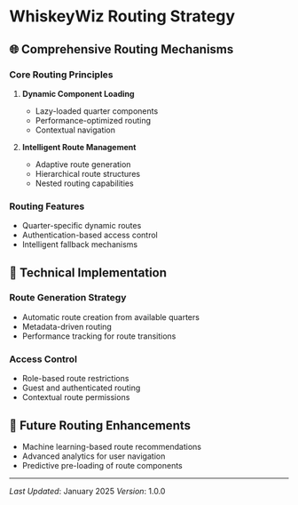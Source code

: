 # WhiskeyWiz Routing Strategy

## 🌐 Comprehensive Routing Mechanisms

### Core Routing Principles
1. **Dynamic Component Loading**
   - Lazy-loaded quarter components
   - Performance-optimized routing
   - Contextual navigation

2. **Intelligent Route Management**
   - Adaptive route generation
   - Hierarchical route structures
   - Nested routing capabilities

### Routing Features
- Quarter-specific dynamic routes
- Authentication-based access control
- Intelligent fallback mechanisms

## 🧭 Technical Implementation

### Route Generation Strategy
- Automatic route creation from available quarters
- Metadata-driven routing
- Performance tracking for route transitions

### Access Control
- Role-based route restrictions
- Guest and authenticated routing
- Contextual route permissions

## 🔮 Future Routing Enhancements
- Machine learning-based route recommendations
- Advanced analytics for user navigation
- Predictive pre-loading of route components

---
*Last Updated*: January 2025
*Version*: 1.0.0